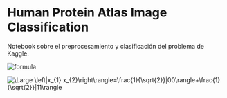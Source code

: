 # Human Protein Atlas Image Classification
Notebook sobre el preprocesamiento y clasificación del problema de Kaggle.


![formula](https://render.githubusercontent.com/render/math?math=|%20x_{1}%20x_{2}%20\rangle%20=%20=%20\frac{%201}%20{%20\sqrt{%202}}%20|%200%200%20\rangle%20+%20\frac{%201}%20{%20\sqrt{%202}}%20|%201%201%20\rangle)

<img src="https://latex.codecogs.com/svg.latex?\Large&space;\left|x_{1} x_{2}\right\rangle=" title="\Large \left|x_{1} x_{2}\right\rangle=\frac{1}{\sqrt{2}}|00\rangle+\frac{1}{\sqrt{2}}|11\rangle" />
